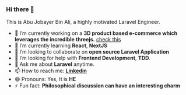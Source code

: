 ### Hi there 👋

<!--
**NilsBohr14/NilsBohr14** is a ✨ _special_ ✨ repository because its `README.md` (this file) appears on your GitHub profile.

Here are some ideas to get you started:

- 🔭 I’m currently working on ...
- 🌱 I’m currently learning ...
- 👯 I’m looking to collaborate on ...
- 🤔 I’m looking for help with ...
- 💬 Ask me about ...
- 📫 How to reach me: ...
- 😄 Pronouns: ...
- ⚡ Fun fact: ...
-->

This is Abu Jobayer Bin Ali, a highly motivated Laravel Engineer. 

- 🔭 I’m currently working on a **3D product based e-commerce which leverages the incredible threejs.** [check this](https://marketplace.oxman-group.com.au/product/customize/helmet-big-ring-caesar-black-permanent-geranium-lake-mensbr4136-br4136-040-2)
- 🌱 I’m currently learning **React**, **NextJS**
- 👯 I’m looking to collaborate on **open source Laravel Application**
- 🤔 I’m looking for help with **Frontend Development**, **TDD**.
- 💬 Ask me about **Laravel** anytime.
- 📫 How to reach me: [**Linkedin**](https://www.linkedin.com/in/abu-jobayer-bin-ali-niloy)
- 😄 Pronouns: Yes, It is **HE**
- ⚡ Fun fact: **Philosophical discussion can have an interesting charm**
